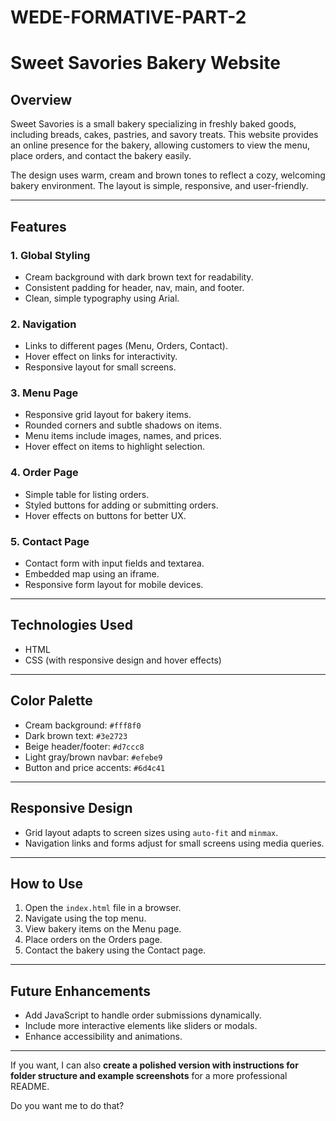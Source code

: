 # WEDE-FORMATIVE-PART-2

# Sweet Savories Bakery Website

## Overview

Sweet Savories is a small bakery specializing in freshly baked goods, including breads, cakes, pastries, and savory treats. This website provides an online presence for the bakery, allowing customers to view the menu, place orders, and contact the bakery easily.

The design uses warm, cream and brown tones to reflect a cozy, welcoming bakery environment. The layout is simple, responsive, and user-friendly.

---

## Features

### 1. Global Styling

* Cream background with dark brown text for readability.
* Consistent padding for header, nav, main, and footer.
* Clean, simple typography using Arial.

### 2. Navigation

* Links to different pages (Menu, Orders, Contact).
* Hover effect on links for interactivity.
* Responsive layout for small screens.

### 3. Menu Page

* Responsive grid layout for bakery items.
* Rounded corners and subtle shadows on items.
* Menu items include images, names, and prices.
* Hover effect on items to highlight selection.

### 4. Order Page

* Simple table for listing orders.
* Styled buttons for adding or submitting orders.
* Hover effects on buttons for better UX.

### 5. Contact Page

* Contact form with input fields and textarea.
* Embedded map using an iframe.
* Responsive form layout for mobile devices.

---

## Technologies Used

* HTML
* CSS (with responsive design and hover effects)

---

## Color Palette

* Cream background: `#fff8f0`
* Dark brown text: `#3e2723`
* Beige header/footer: `#d7ccc8`
* Light gray/brown navbar: `#efebe9`
* Button and price accents: `#6d4c41`

---

## Responsive Design

* Grid layout adapts to screen sizes using `auto-fit` and `minmax`.
* Navigation links and forms adjust for small screens using media queries.

---

## How to Use

1. Open the `index.html` file in a browser.
2. Navigate using the top menu.
3. View bakery items on the Menu page.
4. Place orders on the Orders page.
5. Contact the bakery using the Contact page.

---

## Future Enhancements

* Add JavaScript to handle order submissions dynamically.
* Include more interactive elements like sliders or modals.
* Enhance accessibility and animations.

---

If you want, I can also **create a polished version with instructions for folder structure and example screenshots** for a more professional README.

Do you want me to do that?
